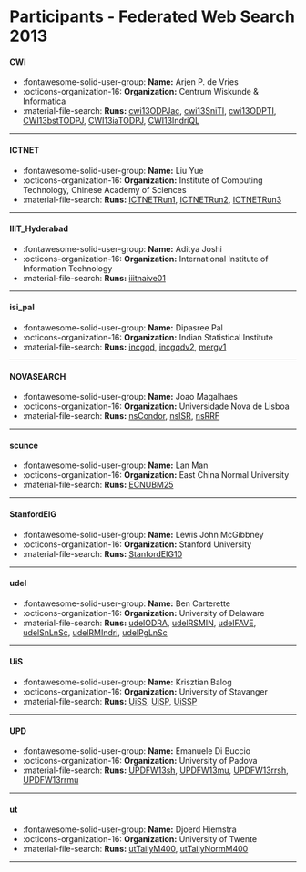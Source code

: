 # Participants - Federated Web Search 2013 

#### CWI
 - :fontawesome-solid-user-group: **Name:** Arjen P. de Vries
 - :octicons-organization-16: **Organization:** Centrum Wiskunde & Informatica
 - :material-file-search: **Runs:** [cwi13ODPJac](./runs.md#cwi13odpjac), [cwi13SniTI](./runs.md#cwi13sniti), [cwi13ODPTI](./runs.md#cwi13odpti), [CWI13bstTODPJ](./runs.md#cwi13bsttodpj), [CWI13iaTODPJ](./runs.md#cwi13iatodpj), [CWI13IndriQL](./runs.md#cwi13indriql) 

---
#### ICTNET
 - :fontawesome-solid-user-group: **Name:** Liu Yue
 - :octicons-organization-16: **Organization:** Institute of Computing Technology, Chinese Academy of Sciences
 - :material-file-search: **Runs:** [ICTNETRun1](./runs.md#ictnetrun1), [ICTNETRun2](./runs.md#ictnetrun2), [ICTNETRun3](./runs.md#ictnetrun3) 

---
#### IIIT_Hyderabad
 - :fontawesome-solid-user-group: **Name:** Aditya Joshi
 - :octicons-organization-16: **Organization:** International Institute of Information Technology
 - :material-file-search: **Runs:** [iiitnaive01](./runs.md#iiitnaive01) 

---
#### isi_pal
 - :fontawesome-solid-user-group: **Name:** Dipasree Pal
 - :octicons-organization-16: **Organization:** Indian Statistical Institute
 - :material-file-search: **Runs:** [incgqd](./runs.md#incgqd), [incgqdv2](./runs.md#incgqdv2), [mergv1](./runs.md#mergv1) 

---
#### NOVASEARCH
 - :fontawesome-solid-user-group: **Name:** Joao Magalhaes
 - :octicons-organization-16: **Organization:** Universidade Nova de Lisboa
 - :material-file-search: **Runs:** [nsCondor](./runs.md#nscondor), [nsISR](./runs.md#nsisr), [nsRRF](./runs.md#nsrrf) 

---
#### scunce
 - :fontawesome-solid-user-group: **Name:** Lan Man
 - :octicons-organization-16: **Organization:** East China Normal University
 - :material-file-search: **Runs:** [ECNUBM25](./runs.md#ecnubm25) 

---
#### StanfordEIG
 - :fontawesome-solid-user-group: **Name:** Lewis John McGibbney
 - :octicons-organization-16: **Organization:** Stanford University 
 - :material-file-search: **Runs:** [StanfordEIG10](./runs.md#stanfordeig10) 

---
#### udel
 - :fontawesome-solid-user-group: **Name:** Ben Carterette
 - :octicons-organization-16: **Organization:** University of Delaware
 - :material-file-search: **Runs:** [udelODRA](./runs.md#udelodra), [udelRSMIN](./runs.md#udelrsmin), [udelFAVE](./runs.md#udelfave), [udelSnLnSc](./runs.md#udelsnlnsc), [udelRMIndri](./runs.md#udelrmindri), [udelPgLnSc](./runs.md#udelpglnsc) 

---
#### UiS
 - :fontawesome-solid-user-group: **Name:** Krisztian Balog
 - :octicons-organization-16: **Organization:** University of Stavanger
 - :material-file-search: **Runs:** [UiSS](./runs.md#uiss), [UiSP](./runs.md#uisp), [UiSSP](./runs.md#uissp) 

---
#### UPD
 - :fontawesome-solid-user-group: **Name:** Emanuele Di Buccio
 - :octicons-organization-16: **Organization:** University of Padova
 - :material-file-search: **Runs:** [UPDFW13sh](./runs.md#updfw13sh), [UPDFW13mu](./runs.md#updfw13mu), [UPDFW13rrsh](./runs.md#updfw13rrsh), [UPDFW13rrmu](./runs.md#updfw13rrmu) 

---
#### ut
 - :fontawesome-solid-user-group: **Name:** Djoerd Hiemstra
 - :octicons-organization-16: **Organization:** University of Twente
 - :material-file-search: **Runs:** [utTailyM400](./runs.md#uttailym400), [utTailyNormM400](./runs.md#uttailynormm400) 

---
